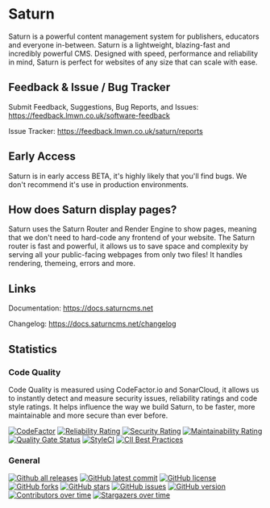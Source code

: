 # Saturn
Saturn is a powerful content management system for publishers, educators and everyone in-between. Saturn is a lightweight, blazing-fast and incredibly powerful CMS. Designed with speed, performance and reliability in mind, Saturn is perfect for websites of any size that can scale with ease.

## Feedback & Issue / Bug Tracker
Submit Feedback, Suggestions, Bug Reports, and Issues: https://feedback.lmwn.co.uk/software-feedback

Issue Tracker: https://feedback.lmwn.co.uk/saturn/reports

## Early Access
Saturn is in early access BETA, it's highly likely that you'll find bugs. We don't recommend it's use in production environments.

## How does Saturn display pages?
Saturn uses the Saturn Router and Render Engine to show pages, meaning that we don't need to hard-code any frontend of your website. The Saturn router is fast and powerful, it allows us to save space and complexity by serving all your public-facing webpages from only two files! It handles rendering, themeing, errors and more.

## Links
Documentation: https://docs.saturncms.net

Changelog: https://docs.saturncms.net/changelog

## Statistics
### Code Quality
Code Quality is measured using CodeFactor.io and SonarCloud, it allows us to instantly detect and measure security issues, reliability ratings and code style ratings. It helps influence the way we build Saturn, to be faster, more maintainable and more secure than ever before.

[![CodeFactor](https://www.codefactor.io/repository/github/lmwnweb/saturn/badge?s=f64b48d218619ac47c05eea3e8f85106d1fb4c9c)](https://www.codefactor.io/repository/github/lmwnweb/saturn)
[![Reliability Rating](https://sonarcloud.io/api/project_badges/measure?project=LMWNWeb_Saturn&metric=reliability_rating)](https://sonarcloud.io/dashboard?id=LMWNWeb_Saturn)
[![Security Rating](https://sonarcloud.io/api/project_badges/measure?project=LMWNWeb_Saturn&metric=security_rating)](https://sonarcloud.io/dashboard?id=LMWNWeb_Saturn)
[![Maintainability Rating](https://sonarcloud.io/api/project_badges/measure?project=LMWNWeb_Saturn&metric=sqale_rating)](https://sonarcloud.io/dashboard?id=LMWNWeb_Saturn)
[![Quality Gate Status](https://sonarcloud.io/api/project_badges/measure?project=LMWNWeb_Saturn&metric=alert_status)](https://sonarcloud.io/dashboard?id=LMWNWeb_Saturn)
[![StyleCI](https://github.styleci.io/repos/374477121/shield?branch=master)](https://github.styleci.io/repos/374477121?branch=master)
[![CII Best Practices](https://bestpractices.coreinfrastructure.org/projects/5217/badge)](https://bestpractices.coreinfrastructure.org/projects/5217)
### General
[![Github all releases](https://img.shields.io/github/downloads/LMWNWeb/Saturn/total.svg)](https://GitHub.com/LMWNWeb/Saturn/releases/)
[![GitHub latest commit](https://badgen.net/github/last-commit/LMWNWeb/Saturn)](https://GitHub.com/LMWNWeb/Saturn/commit/)
[![GitHub license](https://badgen.net/github/license/LMWNWeb/Saturn)](https://github.com/LMWNWeb/Saturn/blob/master/LICENSE)
[![GitHub forks](https://badgen.net/github/forks/LMWNWeb/Saturn/)](https://GitHub.com/LMWNWeb/Saturn/network/)
[![GitHub stars](https://badgen.net/github/stars/LMWNWeb/Saturn/)](https://GitHub.com/LMWNWeb/Saturn/stargazers/)
[![GitHub issues](https://badgen.net/github/issues/LMWNWeb/Saturn/)](https://GitHub.com/LMWNWeb/Saturn/issues/)
[![GitHub version](https://badge.fury.io/gh/LMWNWeb%2FSaturn.svg)](https://github.com/LMWNWeb/Saturn)
[![Contributors over time](https://contributor-graph-api.apiseven.com/contributors-svg?chart=contributorOverTime&repo=LMWNWeb/Saturn)](https://www.apiseven.com/en/contributor-graph?chart=contributorOverTime&repo=LMWNWeb/Saturn)
[![Stargazers over time](https://starchart.cc/LMWNWeb/Saturn.svg)](https://starchart.cc/LMWNWeb/Saturn)
